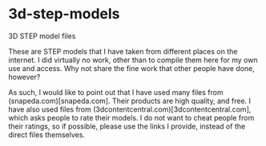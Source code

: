 # 3d-step-models
3D STEP model files

These are STEP models that I have taken from different places on the internet. 
I did virtually no work, other than to compile them here for my own use and access. 
Why not share the fine work that other people have done, however?

As such, I would like to point out that I have used many files from (snapeda.com)[snapeda.com]. 
Their products are high quality, and free.
I have also used files from (3dcontentcentral.com)[3dcontentcentral.com], which asks people to rate their models.
I do not want to cheat people from their ratings, so if possible, please use the links I provide, instead of the direct files themselves.
